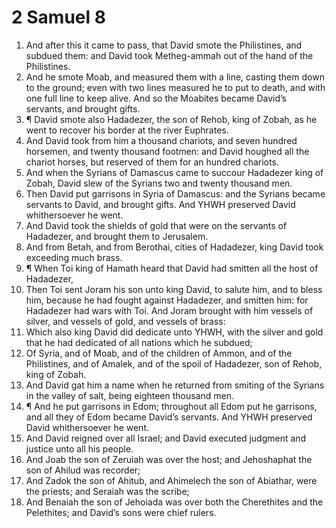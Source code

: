 ﻿# 2 Samuel  8
1. And after this it came to pass, that David smote the Philistines, and subdued them: and David took Metheg-ammah out of the hand of the Philistines. 
2. And he smote Moab, and measured them with a line, casting them down to the ground; even with two lines measured he to put to death, and with one full line to keep alive. And so the Moabites became David’s servants, and brought gifts. 
3. ¶ David smote also Hadadezer, the son of Rehob, king of Zobah, as he went to recover his border at the river Euphrates. 
4. And David took from him a thousand chariots, and seven hundred horsemen, and twenty thousand footmen: and David houghed all the chariot horses, but reserved of them for an hundred chariots. 
5. And when the Syrians of Damascus came to succour Hadadezer king of Zobah, David slew of the Syrians two and twenty thousand men. 
6. Then David put garrisons in Syria of Damascus: and the Syrians became servants to David, and brought gifts. And YHWH preserved David whithersoever he went. 
7. And David took the shields of gold that were on the servants of Hadadezer, and brought them to Jerusalem. 
8. And from Betah, and from Berothai, cities of Hadadezer, king David took exceeding much brass. 
9. ¶ When Toi king of Hamath heard that David had smitten all the host of Hadadezer, 
10. Then Toi sent Joram his son unto king David, to salute him, and to bless him, because he had fought against Hadadezer, and smitten him: for Hadadezer had wars with Toi. And Joram brought with him vessels of silver, and vessels of gold, and vessels of brass: 
11. Which also king David did dedicate unto YHWH, with the silver and gold that he had dedicated of all nations which he subdued; 
12. Of Syria, and of Moab, and of the children of Ammon, and of the Philistines, and of Amalek, and of the spoil of Hadadezer, son of Rehob, king of Zobah. 
13. And David gat him a name when he returned from smiting of the Syrians in the valley of salt, being eighteen thousand men. 
14. ¶ And he put garrisons in Edom; throughout all Edom put he garrisons, and all they of Edom became David’s servants. And YHWH preserved David whithersoever he went. 
15. And David reigned over all Israel; and David executed judgment and justice unto all his people. 
16. And Joab the son of Zeruiah was over the host; and Jehoshaphat the son of Ahilud was recorder; 
17. And Zadok the son of Ahitub, and Ahimelech the son of Abiathar, were the priests; and Seraiah was the scribe; 
18. And Benaiah the son of Jehoiada was over both the Cherethites and the Pelethites; and David’s sons were chief rulers. 

